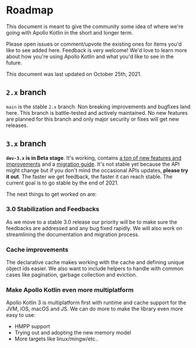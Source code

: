 # Roadmap

This document is meant to give the community some idea of where we're going with Apollo Kotlin in the short and longer term.

Please open issues or comment/upvote the existing ones for items you'd like to see added here. Feedback is very welcome! We'd love to learn more about how you're using Apollo Kotlin and what you'd like to see in the future.

This document was last updated on October 25th, 2021.

## `2.x` branch

`main` is the stable `2.x` branch. Non breaking improvements and bugfixes land here. This branch is battle-tested and actively maintained. No new features are planned for this branch and only major security or fixes will get new releases.

## `3.x` branch

**`dev-3.x` is in Beta stage**. It's working, contains [a ton of new features and improvements](https://github.com/apollographql/apollo-android/releases/tag/v3.0.0-alpha01) and a [migration guide](https://www.apollographql.com/docs/android/migration/3.0/). It's not stable yet because the API might change but if you don't mind the occasional APIs updates, **please try it out**. The faster we get feedback, the faster it can reach stable. The current goal is to go stable by the end of 2021.

The next things to get worked on are:

### 3.0 Stabilization and Feedbacks

As we move to a stable 3.0 release our priority will be to make sure the feedbacks are addressed and any bug fixed rapidly. We will also work on streamlining the documentation and migration process.

### Cache improvements

The declarative cache makes working with the cache and defining unique object ids easier. We also want to include helpers to handle with common cases like pagination, garbage collection and eviction.

### Make Apollo Kotlin even more multiplatform

Apollo Kotlin 3 is multiplatform first with runtime and cache support for the JVM, iOS, macOS and JS. We can do more to make the library even more easy to use:

- HMPP support
- Trying out and adopting the new memory model
- More targets like linux/mingw/etc..

